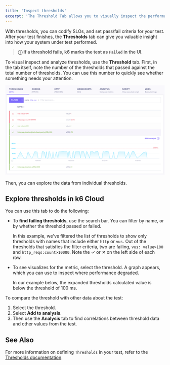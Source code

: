 ```yaml
---
title: 'Inspect thresholds'
excerpt: 'The Threshold Tab allows you to visually inspect the performance of your Thresholds during a k6 test. '
---
```


With thresholds, you can codify SLOs, and set pass/fail criteria for your test.
After your test finishes, the **Thresholds** tab  can give you valuable insight into how your system under test performed.

> **ⓘ If a threshold fails, k6 marks the test as `Failed` in the UI.**


To visual inspect and analyze thresholds, use the **Threshold** tab.
First, in the tab itself, note the number of the thresholds that passed against the total number of thresholds.
You can use this number to quickly see whether something needs your attention.

![Thresholds Tab](./images/03-Threshold-Tab/thresholds-tab.png)

Then, you can explore the data from individual thresholds.

## Explore thresholds in k6 Cloud


You can use this tab to do the following:

- To **find failing thresholds**, use the search bar. You can filter by name, or by whether the threshold passed or failed.

  In this example, we've filtered the list of thresholds to show only thresholds with names that include either `http` or `vus`.
  Out of the thresholds that satisfies the filter criteria, two are failing, `vus: value>100` and `http_reqs:count>10000`.
  Note the &#10003; or &#10005; on the left side of each row.
- To see visualizes for the metric, select the threshold.
  A graph appears, which you can use to inspect where performance degraded.

  In our example below, the expanded thresholds calculated value is below the threshold of 100 ms.

To compare the threshold with other data about the test:
1. Select the threshold.
2. Select **Add to analysis**.
3. Then use the **Analysis** tab to find correlations between threshold data and other values from the test.



## See Also

For more information on defining `Thresholds` in your test, refer to the [Thresholds documentation](/using-k6/thresholds).
